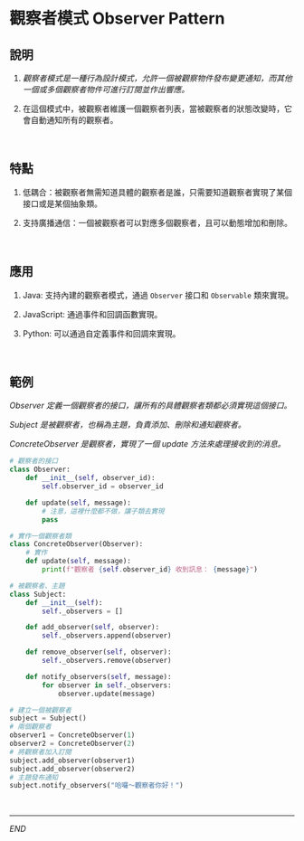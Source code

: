 # 觀察者模式 Observer Pattern

## 說明

1. _觀察者模式是一種行為設計模式，允許一個被觀察物件發布變更通知，而其他一個或多個觀察者物件可進行訂閱並作出響應。_

2. 在這個模式中，被觀察者維護一個觀察者列表，當被觀察者的狀態改變時，它會自動通知所有的觀察者。

<br>

## 特點

1. 低耦合：被觀察者無需知道具體的觀察者是誰，只需要知道觀察者實現了某個接口或是某個抽象類。

2. 支持廣播通信：一個被觀察者可以對應多個觀察者，且可以動態增加和刪除。

<br>

## 應用

1. Java: 支持內建的觀察者模式，通過 `Observer` 接口和 `Observable` 類來實現。

2. JavaScript: 通過事件和回調函數實現。

3. Python: 可以通過自定義事件和回調來實現。

<br>

## 範例

_Observer 定義一個觀察者的接口，讓所有的具體觀察者類都必須實現這個接口。_

_Subject 是被觀察者，也稱為主題，負責添加、刪除和通知觀察者。_

_ConcreteObserver 是觀察者，實現了一個 update 方法來處理接收到的消息。_

```python
# 觀察者的接口
class Observer:
    def __init__(self, observer_id):
        self.observer_id = observer_id

    def update(self, message):
        # 注意，這裡什麼都不做，讓子類去實現
        pass  

# 實作一個觀察者類
class ConcreteObserver(Observer):
    # 實作
    def update(self, message):
        print(f"觀察者 {self.observer_id} 收到訊息： {message}")

# 被觀察者、主題
class Subject:
    def __init__(self):
        self._observers = []

    def add_observer(self, observer):
        self._observers.append(observer)

    def remove_observer(self, observer):
        self._observers.remove(observer)

    def notify_observers(self, message):
        for observer in self._observers:
            observer.update(message)

# 建立一個被觀察者
subject = Subject()
# 兩個觀察者
observer1 = ConcreteObserver(1)
observer2 = ConcreteObserver(2)
# 將觀察者加入訂閱
subject.add_observer(observer1)
subject.add_observer(observer2)
# 主題發布通知
subject.notify_observers("哈囉～觀察者你好！")

```

<br>

---

_END_
